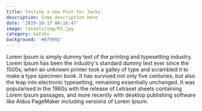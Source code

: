 ```yaml
---
title: Testing a new Post for Jacky
description: Some description here
date: '2019-10-17 04:16:47'
image: /assets/img/02.jpg
category: Gatsby
background: '#079992'
---
```

Lorem Ipsum is simply dummy text of the printing and typesetting industry. Lorem Ipsum has been the industry's standard dummy text ever since the 1500s, when an unknown printer took a galley of type and scrambled it to make a type specimen book. It has survived not only five centuries, but also the leap into electronic typesetting, remaining essentially unchanged. It was popularised in the 1960s with the release of Letraset sheets containing Lorem Ipsum passages, and more recently with desktop publishing software like Aldus PageMaker including versions of Lorem Ipsum.
